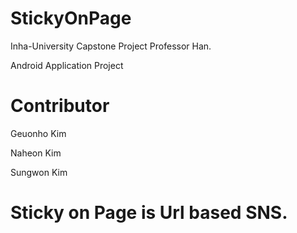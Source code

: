 StickyOnPage
============

Inha-University Capstone Project
Professor Han.

Android Application Project

# Contributor 

Geuonho Kim

Naheon Kim

Sungwon Kim

# Sticky on Page is Url based SNS. 

